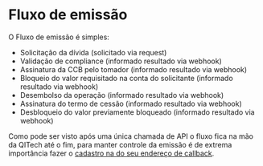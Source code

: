 # Fluxo de emissão

O Fluxo de emissão é simples:

- Solicitação da dívida (solicitado via request)
- Validação de compliance (informado resultado via webhook)
- Assinatura da CCB pelo tomador (informado resultado via webhook)
- Bloqueio do valor requisitado na conta do solicitante (informado resultado via webhook)
- Desembolso da operação (informado resultado via webhook)
- Assinatura do termo de cessão (informado resultado via webhook)
- Desbloqueio do valor previamente bloqueado (informado resultado via webhook)

Como pode ser visto após uma única chamada de API o fluxo fica na mão da QITech até o fim, para manter controle da emissão é de extrema importância fazer o [cadastro na do seu endereço de callback](../1-Introduçao/1.2-Antes&#32;de&#32;começar.md).
